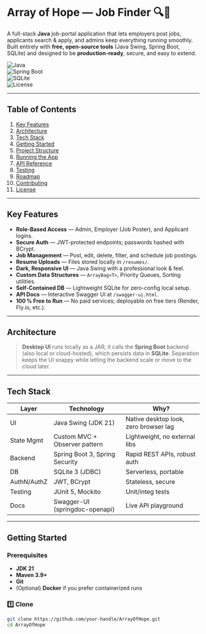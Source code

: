 # Array of Hope — Job Finder 🔍💼

A full-stack **Java** job-portal application that lets employers post jobs, applicants search & apply, and admins keep everything running smoothly.  
Built entirely with **free, open-source tools** (Java Swing, Spring Boot, SQLite) and designed to be **production-ready**, secure, and easy to extend.

![Java](https://img.shields.io/badge/Java-21-blue?logo=java)  
![Spring Boot](https://img.shields.io/badge/Spring%20Boot-3.x-brightgreen?logo=spring)  
![SQLite](https://img.shields.io/badge/SQLite-3.x-lightgrey?logo=sqlite)  
![License](https://img.shields.io/badge/license-MIT-yellow)

---

## Table of Contents
1. [Key Features](#key-features)  
2. [Architecture](#architecture)  
3. [Tech Stack](#tech-stack)  
4. [Getting Started](#getting-started)  
5. [Project Structure](#project-structure)  
6. [Running the App](#running-the-app)  
7. [API Reference](#api-reference)  
8. [Testing](#testing)  
9. [Roadmap](#roadmap)  
10. [Contributing](#contributing)  
11. [License](#license)

---

## Key Features
- **Role-Based Access** — Admin, Employer (Job Poster), and Applicant logins.
- **Secure Auth** — JWT-protected endpoints; passwords hashed with BCrypt.
- **Job Management** — Post, edit, delete, filter, and schedule job postings.
- **Resume Uploads** — Files stored locally in `/resumes/`.
- **Dark, Responsive UI** — Java Swing with a professional look & feel.
- **Custom Data Structures** — `ArrayBag<T>`, Priority Queues, Sorting utilities.
- **Self-Contained DB** — Lightweight SQLite for zero-config local setup.
- **API Docs** — Interactive Swagger UI at `/swagger-ui.html`.
- **100 % Free to Run** — No paid services; deployable on free tiers (Render, Fly.io, etc.).

---

## Architecture

> **Desktop UI** runs locally as a JAR; it calls the **Spring Boot** backend (also local or cloud-hosted), which persists data in **SQLite**. Separation keeps the UI snappy while letting the backend scale or move to the cloud later.

---

## Tech Stack

| Layer        | Technology                       | Why?                                   |
|--------------|----------------------------------|----------------------------------------|
| UI           | Java Swing (JDK 21)              | Native desktop look, zero browser lag  |
| State Mgmt   | Custom MVC + Observer pattern    | Lightweight, no external libs          |
| Backend      | Spring Boot 3, Spring Security   | Rapid REST APIs, robust auth           |
| DB           | SQLite 3 (JDBC)                  | Serverless, portable                   |
| AuthN/AuthZ  | JWT, BCrypt                      | Stateless, secure                      |
| Testing      | JUnit 5, Mockito                 | Unit/integ tests                       |
| Docs         | Swagger-UI (springdoc-openapi)   | Live API playground                    |

---

## Getting Started

### Prerequisites
- **JDK 21**  
- **Maven 3.9+**  
- **Git**  
- (Optional) **Docker** if you prefer containerized runs

### 1️⃣ Clone
```bash
git clone https://github.com/your-handle/ArrayOfHope.git
cd ArrayOfHope
